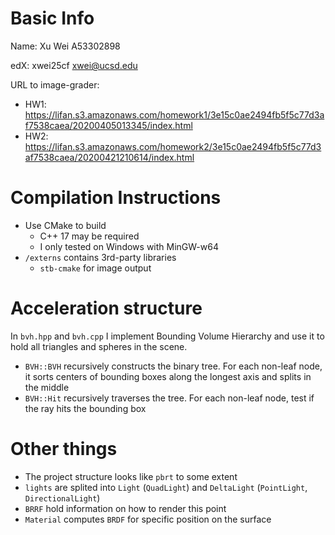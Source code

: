# Basic Info
Name: Xu Wei A53302898

edX: xwei25cf xwei@ucsd.edu

URL to image-grader:
- HW1: https://lifan.s3.amazonaws.com/homework1/3e15c0ae2494fb5f5c77d3af7538caea/20200405013345/index.html
- HW2: https://lifan.s3.amazonaws.com/homework2/3e15c0ae2494fb5f5c77d3af7538caea/20200421210614/index.html

# Compilation Instructions
- Use CMake to build
    - C++ 17 may be required
    - I only tested on Windows with MinGW-w64
- `/externs` contains 3rd-party libraries
    - `stb-cmake` for image output

# Acceleration structure
In `bvh.hpp` and `bvh.cpp` I implement Bounding Volume Hierarchy and use it to hold all triangles and spheres in the scene.
- `BVH::BVH` recursively constructs the binary tree. For each non-leaf node, it sorts centers of bounding boxes along the longest axis and splits in the middle
- `BVH::Hit` recursively traverses the tree. For each non-leaf node, test if the ray hits the bounding box

# Other things
- The project structure looks like `pbrt` to some extent
- `lights` are splited into `Light` (`QuadLight`) and `DeltaLight` (`PointLight`, `DirectionalLight`)
- `BRRF` hold information on how to render this point
- `Material` computes `BRDF` for specific position on the surface